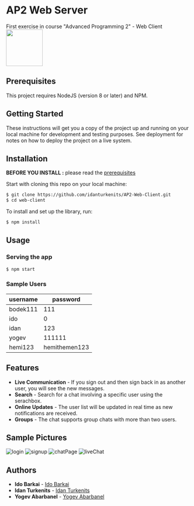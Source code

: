 # AP2 Web Server
First exercise in course "Advanced Programming 2" - Web Client
<img src="https://user-images.githubusercontent.com/84286628/165817467-77ee218e-da91-4d19-9544-a1626b1c6aec.png" width="100" height="100">

## Prerequisites
This project requires NodeJS (version 8 or later) and NPM.

## Getting Started

These instructions will get you a copy of the project up and running on your local machine for development and testing purposes. See deployment for notes on how to deploy the project on a live system.

## Installation

**BEFORE YOU INSTALL :** please read the [prerequisites](#prerequisites)

Start with cloning this repo on your local machine:

```sh
$ git clone https://github.com/idanturkenits/AP2-Web-Client.git
$ cd web-client
```

To install and set up the library, run:

```sh
$ npm install
```
## Usage

### Serving the app

```sh
$ npm start
```

### Sample Users
| username | password |
| --- | --- |
| bodek111 | 111 |
| ido | 0 |
| idan | 123 |
| yogev | 111111 |
| hemi123 | hemithemen123 |

## Features
- **Live Communication** - If you sign out and then sign back in as another user, you will see the new messages.
- **Search** - Search for a chat involving a specific user using the serachbox.
- **Online Updates** - The user list will be updated in real time as new notifications are received.
- **Groups** - The chat supports group chats with more than two users.

## Sample Pictures
![login](https://user-images.githubusercontent.com/84286628/165820445-188c76c6-b226-41b4-8595-3d131abbbaa3.jpg)
![signup](https://user-images.githubusercontent.com/84286628/165824414-5446bae2-38c2-48e4-89c0-a71488a33ded.jpg)
![chatPage](https://user-images.githubusercontent.com/84286628/165824418-73302772-5639-42b5-b35c-aae18f710ddf.jpg)
![liveChat](https://user-images.githubusercontent.com/84286628/165821849-afa1a4d2-a5fd-46b5-a1ab-b8e5e8428846.jpg)

## Authors

* **Ido Barkai** - [Ido Barkai](https://github.com/idob10)
* **Idan Turkenits** - [Idan Turkenits](https://github.com/idanturkenits)
* **Yogev Abarbanel** - [Yogev Abarbanel](https://github.com/Yogev173)
